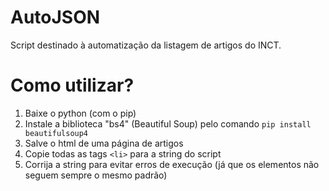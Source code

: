 # AutoJSON
Script destinado à automatização da listagem de artigos do INCT.

# Como utilizar?
1. Baixe o python (com o pip)
2. Instale a biblioteca "bs4" (Beautiful Soup) pelo comando `pip install beautifulsoup4`
3. Salve o html de uma página de artigos
4. Copie todas as tags `<li>` para a string do script
5. Corrija a string para evitar erros de execução (já que os elementos não seguem sempre o mesmo padrão)
